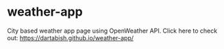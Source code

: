 # weather-app
City based weather app page using OpenWeather API.
Click here to check out: https://dartabish.github.io/weather-app/
